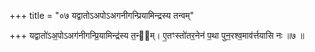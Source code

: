 +++
title = "०७ यद्वातोऽअपोऽअगनीगन्प्रियामिन्द्रस्य तन्वम्"

+++
यद्वातो॑ऽअ॒पोऽअग॑नीगन्प्रि॒यामिन्द्र॑स्य त॒न्व᳖म्। ए॒तꣳस्तो॑तर॒नेन॑ प॒था पुन॒रश्व॒माव॑र्त्तयासि नः ॥७ ॥